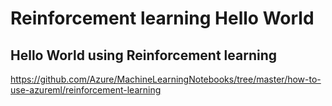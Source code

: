 # Reinforcement learning Hello World

## Hello World using Reinforcement learning

https://github.com/Azure/MachineLearningNotebooks/tree/master/how-to-use-azureml/reinforcement-learning
